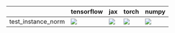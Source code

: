 |                    | tensorflow                                                                                                                                                                             | jax                                                                                                                                                                                    | torch                                                                                                                                                                                  | numpy                                                                                                                                                                                  |
|:-------------------|:---------------------------------------------------------------------------------------------------------------------------------------------------------------------------------------|:---------------------------------------------------------------------------------------------------------------------------------------------------------------------------------------|:---------------------------------------------------------------------------------------------------------------------------------------------------------------------------------------|:---------------------------------------------------------------------------------------------------------------------------------------------------------------------------------------|
| test_instance_norm | <a href="https://github.com/unifyai/ivy/actions/runs/4562825086/jobs/8050531132" rel="noopener noreferrer" target="_blank"><img src=https://img.shields.io/badge/-success-success></a> | <a href="https://github.com/unifyai/ivy/actions/runs/4562825086/jobs/8050531132" rel="noopener noreferrer" target="_blank"><img src=https://img.shields.io/badge/-success-success></a> | <a href="https://github.com/unifyai/ivy/actions/runs/4562825086/jobs/8050531132" rel="noopener noreferrer" target="_blank"><img src=https://img.shields.io/badge/-success-success></a> | <a href="https://github.com/unifyai/ivy/actions/runs/4562825086/jobs/8050531132" rel="noopener noreferrer" target="_blank"><img src=https://img.shields.io/badge/-success-success></a> |